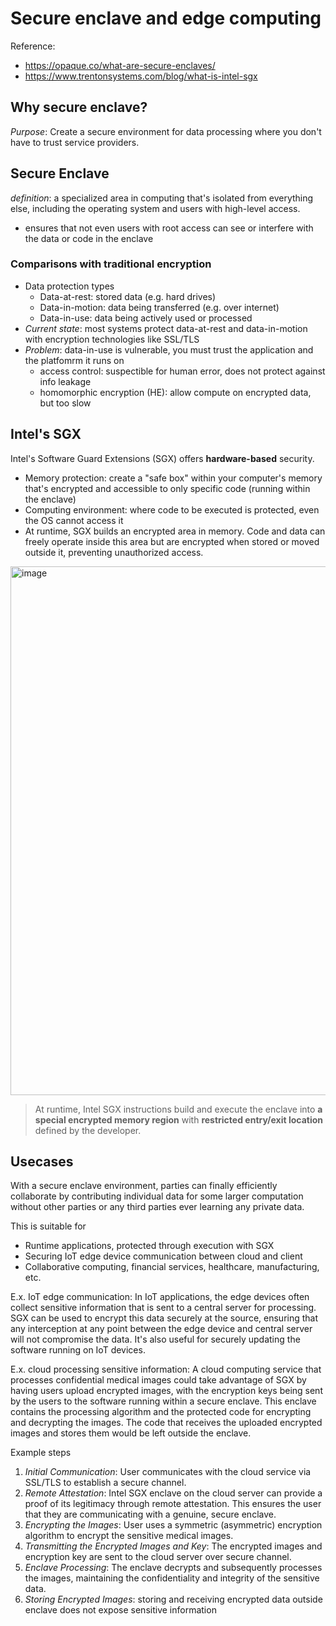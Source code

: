 # Secure enclave and edge computing 

Reference: 
* https://opaque.co/what-are-secure-enclaves/
* https://www.trentonsystems.com/blog/what-is-intel-sgx
  
## Why secure enclave? 
_Purpose_: Create a secure environment for data processing where you don't have to trust service providers.

## Secure Enclave 
_definition_: a specialized area in computing that's isolated from everything else, including the operating system and users with high-level access.

-  ensures that not even users with root access can see or interfere with the data or code in the enclave

### Comparisons with traditional encryption 
* Data protection types 
  * Data-at-rest: stored data (e.g. hard drives) 
  * Data-in-motion: data being transferred (e.g. over internet) 
  * Data-in-use: data being actively used or processed
* _Current state_: most systems protect data-at-rest and data-in-motion with encryption technologies like SSL/TLS
* _Problem_: data-in-use is vulnerable, you must trust the application and the platfomrm it runs on
    *  access control: suspectible for human error, does not protect against info leakage
    *  homomorphic encryption (HE): allow compute on encrypted data, but too slow  

## Intel's SGX 
Intel's Software Guard Extensions (SGX) offers **hardware-based** security. 
* Memory protection: create a "safe box" within your computer's memory that's encrypted and accessible to only specific code (running within the enclave)
* Computing environment: where code to be executed is protected, even the OS cannot access it
* At runtime, SGX builds an encrypted area in memory. Code and data can freely operate inside this area but are encrypted when stored or moved outside it, preventing unauthorized access.
   
<img width="846" alt="image" src="https://github.com/lynnliu030/os-prelim/assets/39693493/0032f272-4989-426d-a9bb-d5881afd2164">

>At runtime, Intel SGX instructions build and execute the enclave into **a special encrypted memory region** with **restricted entry/exit location** defined by the developer.

## Usecases 
With a secure enclave environment, parties can finally efficiently collaborate by contributing individual data for some larger computation without other parties or any third parties ever learning any private data. 

This is suitable for 
* Runtime applications, protected through execution with SGX
* Securing IoT edge device communication between cloud and client
* Collaborative computing, financial services, healthcare, manufacturing, etc. 

E.x. IoT edge communication: In IoT applications, the edge devices often collect sensitive information that is sent to a central server for processing. SGX can be used to encrypt this data securely at the source, ensuring that any interception at any point between the edge device and central server will not compromise the data. It's also useful for securely updating the software running on IoT devices.

E.x. cloud processing sensitive information: A cloud computing service that processes confidential medical images could take advantage of SGX by having users upload encrypted images, with the encryption keys being sent by the users to the software running within a secure enclave. This enclave contains the processing algorithm and the protected code for encrypting and decrypting the images. The code that receives the uploaded encrypted images and stores them would be left outside the enclave.

Example steps
1. _Initial Communication_: User communicates with the cloud service via SSL/TLS to establish a secure channel.
2. _Remote Attestation_: Intel SGX enclave on the cloud server can provide a proof of its legitimacy through remote attestation. This ensures the user that they are communicating with a genuine, secure enclave.
3. _Encrypting the Images_: User uses a symmetric (asymmetric) encryption algorithm to encrypt the sensitive medical images. 
4. _Transmitting the Encrypted Images and Key_: The encrypted images and encryption key are sent to the cloud server over secure channel.
5. _Enclave Processing_: The enclave decrypts and subsequently processes the images, maintaining the confidentiality and integrity of the sensitive data.
6. _Storing Encrypted Images_: storing and receiving encrypted data outside enclave does not expose sensitive information
